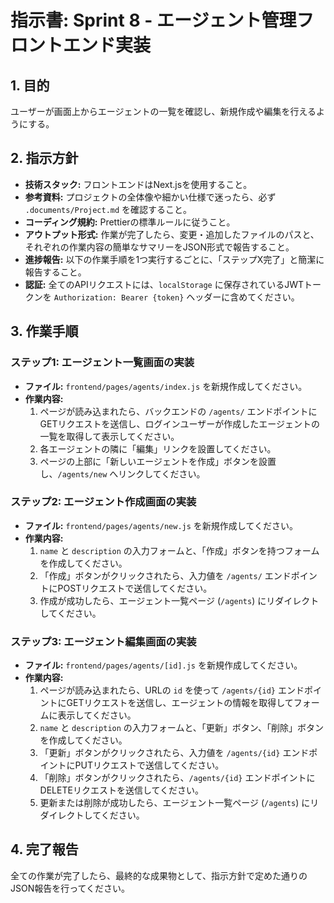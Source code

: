# 指示書: Sprint 8 - エージェント管理フロントエンド実装

## 1. 目的
ユーザーが画面上からエージェントの一覧を確認し、新規作成や編集を行えるようにする。

## 2. 指示方針
- **技術スタック:** フロントエンドはNext.jsを使用すること。
- **参考資料:** プロジェクトの全体像や細かい仕様で迷ったら、必ず `.documents/Project.md` を確認すること。
- **コーディング規約:** Prettierの標準ルールに従うこと。
- **アウトプット形式:** 作業が完了したら、変更・追加したファイルのパスと、それぞれの作業内容の簡単なサマリーをJSON形式で報告すること。
- **進捗報告:** 以下の作業手順を1つ実行するごとに、「ステップX完了」と簡潔に報告すること。
- **認証:** 全てのAPIリクエストには、`localStorage` に保存されているJWTトークンを `Authorization: Bearer {token}` ヘッダーに含めてください。

## 3. 作業手順

### ステップ1: エージェント一覧画面の実装
- **ファイル:** `frontend/pages/agents/index.js` を新規作成してください。
- **作業内容:**
    1.  ページが読み込まれたら、バックエンドの `/agents/` エンドポイントにGETリクエストを送信し、ログインユーザーが作成したエージェントの一覧を取得して表示してください。
    2.  各エージェントの隣に「編集」リンクを設置してください。
    3.  ページの上部に「新しいエージェントを作成」ボタンを設置し、`/agents/new` へリンクしてください。

### ステップ2: エージェント作成画面の実装
- **ファイル:** `frontend/pages/agents/new.js` を新規作成してください。
- **作業内容:**
    1.  `name` と `description` の入力フォームと、「作成」ボタンを持つフォームを作成してください。
    2.  「作成」ボタンがクリックされたら、入力値を `/agents/` エンドポイントにPOSTリクエストで送信してください。
    3.  作成が成功したら、エージェント一覧ページ (`/agents`) にリダイレクトしてください。

### ステップ3: エージェント編集画面の実装
- **ファイル:** `frontend/pages/agents/[id].js` を新規作成してください。
- **作業内容:**
    1.  ページが読み込まれたら、URLの `id` を使って `/agents/{id}` エンドポイントにGETリクエストを送信し、エージェントの情報を取得してフォームに表示してください。
    2.  `name` と `description` の入力フォームと、「更新」ボタン、「削除」ボタンを作成してください。
    3.  「更新」ボタンがクリックされたら、入力値を `/agents/{id}` エンドポイントにPUTリクエストで送信してください。
    4.  「削除」ボタンがクリックされたら、`/agents/{id}` エンドポイントにDELETEリクエストを送信してください。
    5.  更新または削除が成功したら、エージェント一覧ページ (`/agents`) にリダイレクトしてください。

## 4. 完了報告
全ての作業が完了したら、最終的な成果物として、指示方針で定めた通りのJSON報告を行ってください。
